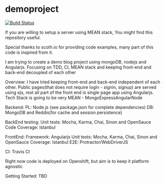 demoproject
===========

[![Build Status](https://travis-ci.org/prasunsultania/demoblog.svg?branch=master)](https://travis-ci.org/prasunsultania/demoblog)

If you are willing to setup a server using MEAN stack, You might find this repository useful.

Special thanks to scoth.io for providing code examples, many part of this code is inspired from it.

I am trying to create a demo blog project using mongoDB, nodejs and Angularjs. 
Focusing on TDD, CI, MEAN stack and keeping front-end and back-end decoupled of each other

Overview:
I have tried keeping front-end and back-end independent of each other. 
Public pages(that does not require login - signin, signup) are served using ejs, 
rest all part of the front end is single page app using Angularjs.
Tech Stack is going to be very MEAN - MongoExpressAngularNode  

Backend:
 PL: Node.js (see package.json for complete dependencies)
 DB: MongoDB and Reddis(for cache and session persistence)
 
BackEnd testing: 
 Unit tests: Mocha, Karma, Chai, Sinon and OpenSauce
 Code Coverage: Istanbul

FrontEnd:
 Framework: Angularjs 
 Unit tests: Mocha, Karma, Chai, Sinon and OpenSauce
 Coverage: Istanbul
 E2E: Protractor/WebDriverJS  
 
CI:
 Travis CI
 
 Right now code is deployed on Openshift, but aim is to keep it platform agnostic
 
Getting Started:
 TBD
